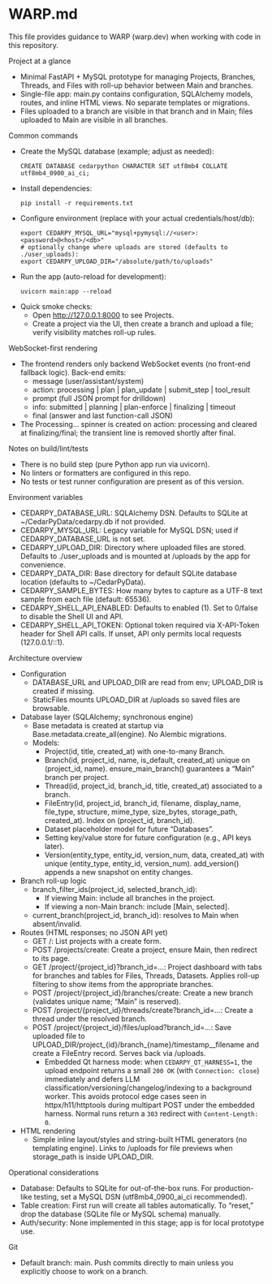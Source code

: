 # WARP.md

This file provides guidance to WARP (warp.dev) when working with code in this repository.

Project at a glance
- Minimal FastAPI + MySQL prototype for managing Projects, Branches, Threads, and Files with roll-up behavior between Main and branches.
- Single-file app: main.py contains configuration, SQLAlchemy models, routes, and inline HTML views. No separate templates or migrations.
- Files uploaded to a branch are visible in that branch and in Main; files uploaded to Main are visible in all branches.

Common commands
- Create the MySQL database (example; adjust as needed):
  ```
  CREATE DATABASE cedarpython CHARACTER SET utf8mb4 COLLATE utf8mb4_0900_ai_ci;
  ```
- Install dependencies:
  ```
  pip install -r requirements.txt
  ```
- Configure environment (replace with your actual credentials/host/db):
  ```
  export CEDARPY_MYSQL_URL="mysql+pymysql://<user>:<password>@<host>/<db>"
  # optionally change where uploads are stored (defaults to ./user_uploads):
  export CEDARPY_UPLOAD_DIR="/absolute/path/to/uploads"
  ```
- Run the app (auto-reload for development):
  ```
  uvicorn main:app --reload
  ```
- Quick smoke checks:
  - Open http://127.0.0.1:8000 to see Projects.
  - Create a project via the UI, then create a branch and upload a file; verify visibility matches roll-up rules.

WebSocket-first rendering
- The frontend renders only backend WebSocket events (no front-end fallback logic). Back-end emits:
  - message (user/assistant/system)
  - action: processing | plan | plan_update | submit_step | tool_result
  - prompt (full JSON prompt for drilldown)
  - info: submitted | planning | plan-enforce | finalizing | timeout
  - final (answer and last function-call JSON)
- The Processing… spinner is created on action: processing and cleared at finalizing/final; the transient line is removed shortly after final.

Notes on build/lint/tests
- There is no build step (pure Python app run via uvicorn).
- No linters or formatters are configured in this repo.
- No tests or test runner configuration are present as of this version.

Environment variables
- CEDARPY_DATABASE_URL: SQLAlchemy DSN. Defaults to SQLite at ~/CedarPyData/cedarpy.db if not provided.
- CEDARPY_MYSQL_URL: Legacy variable for MySQL DSN; used if CEDARPY_DATABASE_URL is not set.
- CEDARPY_UPLOAD_DIR: Directory where uploaded files are stored. Defaults to ./user_uploads and is mounted at /uploads by the app for convenience.
- CEDARPY_DATA_DIR: Base directory for default SQLite database location (defaults to ~/CedarPyData).
- CEDARPY_SAMPLE_BYTES: How many bytes to capture as a UTF-8 text sample from each file (default: 65536).
- CEDARPY_SHELL_API_ENABLED: Defaults to enabled (1). Set to 0/false to disable the Shell UI and API.
- CEDARPY_SHELL_API_TOKEN: Optional token required via X-API-Token header for Shell API calls. If unset, API only permits local requests (127.0.0.1/::1).

Architecture overview
- Configuration
  - DATABASE_URL and UPLOAD_DIR are read from env; UPLOAD_DIR is created if missing.
  - StaticFiles mounts UPLOAD_DIR at /uploads so saved files are browsable.
- Database layer (SQLAlchemy; synchronous engine)
  - Base metadata is created at startup via Base.metadata.create_all(engine). No Alembic migrations.
  - Models:
    - Project(id, title, created_at) with one-to-many Branch.
    - Branch(id, project_id, name, is_default, created_at) unique on (project_id, name). ensure_main_branch() guarantees a “Main” branch per project.
    - Thread(id, project_id, branch_id, title, created_at) associated to a branch.
    - FileEntry(id, project_id, branch_id, filename, display_name, file_type, structure, mime_type, size_bytes, storage_path, created_at). Index on (project_id, branch_id).
    - Dataset placeholder model for future “Databases”.
    - Setting key/value store for future configuration (e.g., API keys later).
    - Version(entity_type, entity_id, version_num, data, created_at) with unique (entity_type, entity_id, version_num). add_version() appends a new snapshot on entity changes.
- Branch roll-up logic
  - branch_filter_ids(project_id, selected_branch_id):
    - If viewing Main: include all branches in the project.
    - If viewing a non-Main branch: include [Main, selected].
  - current_branch(project_id, branch_id): resolves to Main when absent/invalid.
- Routes (HTML responses; no JSON API yet)
  - GET /: List projects with a create form.
  - POST /projects/create: Create a project, ensure Main, then redirect to its page.
  - GET /project/{project_id}?branch_id=...: Project dashboard with tabs for branches and tables for Files, Threads, Datasets. Applies roll-up filtering to show items from the appropriate branches.
  - POST /project/{project_id}/branches/create: Create a new branch (validates unique name; “Main” is reserved).
  - POST /project/{project_id}/threads/create?branch_id=...: Create a thread under the resolved branch.
  - POST /project/{project_id}/files/upload?branch_id=...: Save uploaded file to UPLOAD_DIR/project_{id}/branch_{name}/timestamp__filename and create a FileEntry record. Serves back via /uploads.
    - Embedded Qt harness mode: when `CEDARPY_QT_HARNESS=1`, the upload endpoint returns a small `200 OK` (with `Connection: close`) immediately and defers LLM classification/versioning/changelog/indexing to a background worker. This avoids protocol edge cases seen in httpx/h11/httptools during multipart POST under the embedded harness. Normal runs return a `303` redirect with `Content-Length: 0`.
- HTML rendering
  - Simple inline layout/styles and string-built HTML generators (no templating engine). Links to /uploads for file previews when storage_path is inside UPLOAD_DIR.

Operational considerations
- Database: Defaults to SQLite for out-of-the-box runs. For production-like testing, set a MySQL DSN (utf8mb4_0900_ai_ci recommended).
- Table creation: First run will create all tables automatically. To “reset,” drop the database (SQLite file or MySQL schema) manually.
- Auth/security: None implemented in this stage; app is for local prototype use.

Git
- Default branch: main. Push commits directly to main unless you explicitly choose to work on a branch.
